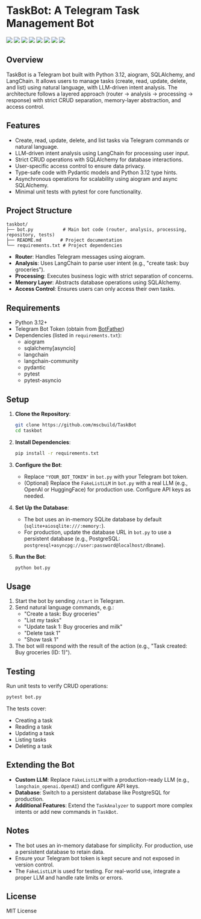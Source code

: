 # TaskBot: A Telegram Task Management Bot
 ![](https://komarev.com/ghpvc/?username=mscbuild) 
 ![](https://img.shields.io/github/license/mscbuild/TaskBo) 
 ![](https://img.shields.io/badge/PRs-Welcome-green)
 ![](https://img.shields.io/github/languages/code-size/mscbuild/TaskBo)
![](https://img.shields.io/badge/code%20style-python-green)
![](https://img.shields.io/github/stars/mscbuild)
![](https://img.shields.io/badge/Topic-Github-lighred)
![](https://img.shields.io/website?url=https%3A%2F%2Fgithub.com%2Fmscbuild)


## Overview

TaskBot is a Telegram bot built with Python 3.12, aiogram, SQLAlchemy, and LangChain. It allows users to manage tasks (create, read, update, delete, and list) using natural language, with LLM-driven intent analysis. The architecture follows a layered approach (router -> analysis -> processing -> response) with strict CRUD separation, memory-layer abstraction, and access control.

## Features

- Create, read, update, delete, and list tasks via Telegram commands or natural language.
- LLM-driven intent analysis using LangChain for processing user input.
- Strict CRUD operations with SQLAlchemy for database interactions.
- User-specific access control to ensure data privacy.
- Type-safe code with Pydantic models and Python 3.12 type hints.
- Asynchronous operations for scalability using aiogram and async SQLAlchemy.
- Minimal unit tests with pytest for core functionality.

## Project Structure

```
taskbot/
├── bot.py           # Main bot code (router, analysis, processing, repository, tests)
├── README.md       # Project documentation
└── requirements.txt # Project dependencies
```

- **Router**: Handles Telegram messages using aiogram.
- **Analysis**: Uses LangChain to parse user intent (e.g., "create task: buy groceries").
- **Processing**: Executes business logic with strict separation of concerns.
- **Memory Layer**: Abstracts database operations using SQLAlchemy.
- **Access Control**: Ensures users can only access their own tasks.

## Requirements

- Python 3.12+
- Telegram Bot Token (obtain from [BotFather](https://t.me/BotFather))
- Dependencies (listed in `requirements.txt`):
  - aiogram
  - sqlalchemy[asyncio]
  - langchain
  - langchain-community
  - pydantic
  - pytest
  - pytest-asyncio

## Setup

1. **Clone the Repository**:
   ```bash
   git clone https://github.com/mscbuild/TaskBot
   cd taskbot
   ```

2. **Install Dependencies**:
   ```bash
   pip install -r requirements.txt
   ```

3. **Configure the Bot**:
   - Replace `"YOUR_BOT_TOKEN"` in `bot.py` with your Telegram bot token.
   - (Optional) Replace the `FakeListLLM` in `bot.py` with a real LLM (e.g., OpenAI or HuggingFace) for production use. Configure API keys as needed.

4. **Set Up the Database**:
   - The bot uses an in-memory SQLite database by default (`sqlite+aiosqlite:///:memory:`).
   - For production, update the database URL in `bot.py` to use a persistent database (e.g., PostgreSQL: `postgresql+asyncpg://user:password@localhost/dbname`).

5. **Run the Bot**:
   ```bash
   python bot.py
   ```

## Usage

1. Start the bot by sending `/start` in Telegram.
2. Send natural language commands, e.g.:
   - "Create a task: Buy groceries"
   - "List my tasks"
   - "Update task 1: Buy groceries and milk"
   - "Delete task 1"
   - "Show task 1"
3. The bot will respond with the result of the action (e.g., "Task created: Buy groceries (ID: 1)").

## Testing

Run unit tests to verify CRUD operations:
```bash
pytest bot.py
```

The tests cover:
- Creating a task
- Reading a task
- Updating a task
- Listing tasks
- Deleting a task

## Extending the Bot

- **Custom LLM**: Replace `FakeListLLM` with a production-ready LLM (e.g., `langchain_openai.OpenAI`) and configure API keys.
- **Database**: Switch to a persistent database like PostgreSQL for production.
- **Additional Features**: Extend the `TaskAnalyzer` to support more complex intents or add new commands in `TaskBot`.

## Notes

- The bot uses an in-memory database for simplicity. For production, use a persistent database to retain data.
- Ensure your Telegram bot token is kept secure and not exposed in version control.
- The `FakeListLLM` is used for testing. For real-world use, integrate a proper LLM and handle rate limits or errors.

## License

MIT License
